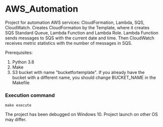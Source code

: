 # AWS_Automation
Project for automation AWS services: CloudFormation, Lambda, SQS, CloudWatch.
Creates CloudFormation by the Template, where it creates SQS Standard Queue, Lambda Function and Lambda Role.
Lambda Function sends messages to SQS with the current date and time.
Then CloudWatch receives metric statistics with the number of messages in SQS.

Prerequisites:
1. Python 3.8
2. Make
3. S3 bucket with name "bucketfortemplate".
If you already have the bucket with a different name, you should change BUCKET_NAME in the Makefile


### Execution command
```
make execute
```
The project has been debugged on Windows 10.
Project launch on other OS may differ.
